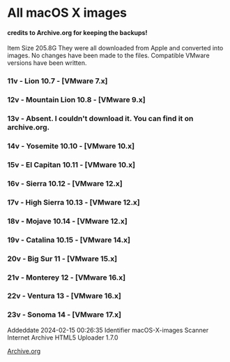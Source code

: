 # All macOS X images
#### credits to Archive.org for keeping the backups! 



Item Size 205.8G
They were all downloaded from Apple and converted into images. No changes have been made to the files. Compatible VMware versions have been written.

### 11v - Lion 10.7 - [VMware 7.x]
### 12v - Mountain Lion 10.8 - [VMware 9.x]
### 13v - Absent. I couldn't download it. You can find it on archive.org.
### 14v - Yosemite 10.10 - [VMware 10.x]
### 15v - El Capitan 10.11 - [VMware 10.x]
### 16v - Sierra 10.12 - [VMware 12.x]
### 17v - High Sierra 10.13 - [VMware 12.x]
### 18v - Mojave 10.14 - [VMware 12.x]
### 19v - Catalina 10.15 - [VMware 14.x]
### 20v - Big Sur 11 - [VMware 15.x]
### 21v - Monterey 12 - [VMware 16.x]
### 22v - Ventura 13 - [VMware 16.x]
### 23v - Sonoma 14 - [VMware 17.x]
Addeddate 2024-02-15 00:26:35
Identifier macOS-X-images
Scanner Internet Archive HTML5 Uploader 1.7.0


[Archive.org](https://archive.org/download/macOS-X-images)
